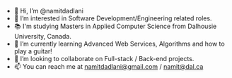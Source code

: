 - 👋 Hi, I’m @namitdadlani
- 👀 I’m interested in Software Development/Engineering related roles.
- 📚 I'm studying Masters in Applied Computer Science from Dalhousie University, Canada.
- 🌱 I’m currently learning Advanced Web Services, Algorithms and how to play a guitar!
- 💞️ I’m looking to collaborate on Full-stack / Back-end projects. 
- 📫 You can reach me at namitdadlani@gmail.com / namit@dal.ca

<!---
namitdadlani/namitdadlani is a ✨ special ✨ repository because its `README.md` (this file) appears on your GitHub profile.
You can click the Preview link to take a look at your changes.
--->
